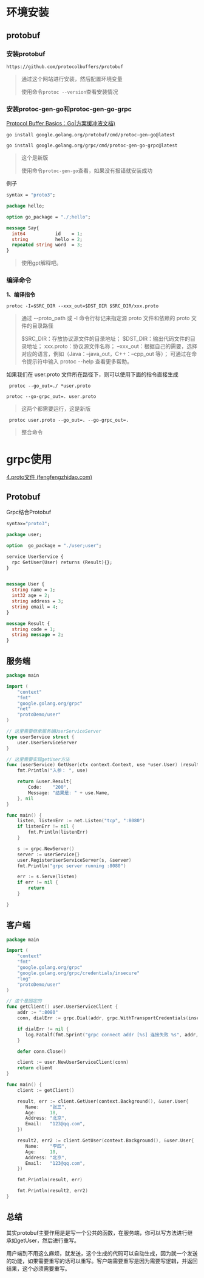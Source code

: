 # 环境安装





## protobuf

### 安装protobuf

```
https://github.com/protocolbuffers/protobuf
```

> 通过这个网站进行安装，然后配置环境变量
>
> 使用命令`protoc --version`查看安装情况



### 安装protoc-gen-go和protoc-gen-go-grpc

[Protocol Buffer Basics：Go|方案缓冲液文档)](https://protobuf.dev/getting-started/gotutorial/)

```shell
go install google.golang.org/protobuf/cmd/protoc-gen-go@latest
```

```shell
go install google.golang.org/grpc/cmd/protoc-gen-go-grpc@latest
```

> 这个是新版
>
> 使用命令`protoc-gen-go`查看，如果没有报错就安装成功

例子

```protobuf
syntax = "proto3";

package hello;

option go_package = "./;hello";

message Say{
  int64           id    = 1;
  string          hello = 2;
  repeated string word  = 3;
}
```

> 使用gpt解释吧。

### 编译命令

**1、编译指令**

```shell
protoc -I=$SRC_DIR --xxx_out=$DST_DIR $SRC_DIR/xxx.proto 
```

> 通过 --proto_path 或 -I 命令行标记来指定源 proto 文件和依赖的 proto 文件的目录路径
>
> $SRC_DIR：存放协议源文件的目录地址；
> $DST_DIR：输出代码文件的目录地址；
> xxx.proto：协议源文件名称；
> –xxx_out：根据自己的需要，选择对应的语言，例如（Java：–java_out，C++：–cpp_out 等）；
> 可通过在命令提示符中输入 protoc --help 查看更多帮助。

如果我们在 user.proto 文件所在路径下，则可以使用下面的指令直接生成

```shell
 protoc --go_out=./ *user.proto
```

```shell
protoc --go-grpc_out=. user.proto
```



> 这两个都需要运行，这是新版



```shell
 protoc user.proto --go_out=. --go-grpc_out=.
```

> 整合命令



# grpc使用

[4.proto文件 (fengfengzhidao.com)](https://docs.fengfengzhidao.com/#/docs/grpc文档/4.proto文件?id=多服务)



## Protobuf

Grpc结合Protobuf

```protobuf
syntax="proto3";

package user;

option  go_package = "./user;user";

service UserService {
  rpc GetUser(User) returns (Result){};
}


message User {
  string name = 1;
  int32 age = 2;
  string address = 3;
  string email = 4;
}

message Result {
  string code = 1;
  string message = 2;
}
```

## 服务端

```go
package main

import (
	"context"
	"fmt"
	"google.golang.org/grpc"
	"net"
	"protoDemo/user"
)

// 这里需要继承服务端UserServiceServer
type userService struct {
	user.UserServiceServer
}

// 这里需要实现getUser方法
func (userService) GetUser(ctx context.Context, use *user.User) (result *user.Result, err error) {
	fmt.Println("入参： ", use)

	return &user.Result{
		Code:    "200",
		Message: "结果是: " + use.Name,
	}, nil
}

func main() {
	listen, listenErr := net.Listen("tcp", ":8080")
	if listenErr != nil {
		fmt.Println(listenErr)
	}

	s := grpc.NewServer()
	server := userService{}
	user.RegisterUserServiceServer(s, &server)
	fmt.Println("grpc server running :8080")

	err := s.Serve(listen)
	if err != nil {
		return
	}

}

```

## 客户端

```go
package main

import (
    "context"
    "fmt"
    "google.golang.org/grpc"
    "google.golang.org/grpc/credentials/insecure"
    "log"
    "protoDemo/user"
)

// 这个是固定的
func getClient() user.UserServiceClient {
    addr := ":8080"
    conn, dialErr := grpc.Dial(addr, grpc.WithTransportCredentials(insecure.NewCredentials()))

    if dialErr != nil {
       log.Fatalf(fmt.Sprint("grpc connect addr [%s] 连接失败 %s", addr, dialErr))
    }

    defer conn.Close()

    client := user.NewUserServiceClient(conn)
    return client
}

func main() {
    client := getClient()

    result, err := client.GetUser(context.Background(), &user.User{
       Name:    "张三",
       Age:     18,
       Address: "北京",
       Email:   "123@qq.com",
    })

    result2, err2 := client.GetUser(context.Background(), &user.User{
       Name:    "李四",
       Age:     18,
       Address: "北京",
       Email:   "123@qq.com",
    })

    fmt.Println(result, err)

    fmt.Println(result2, err2)
}
```





## 总结

 其实protobuf主要作用是是写一个公共的函数，在服务端，你可以写方法进行继承如getUser，然后进行重写。



用户端到不用这么麻烦，就发送，这个生成的代码可以自动生成，因为就一个发送的功能，如果需要重写的话可以重写。客户端需要重写是因为需要写逻辑，并返回结果，这个必须需要重写。